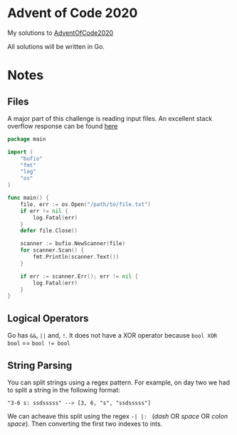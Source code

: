 # Advent of Code 2020

My solutions to [AdventOfCode2020](https://adventofcode.com/2020https://adventofcode.com/2020)

All solutions will be written in Go.


# Notes

## Files

A major part of this challenge is reading input files.
An excellent stack overflow response can be found [here](https://stackoverflow.com/questions/8757389/reading-a-file-line-by-line-in-go/16615559#16615559)

```Go
package main

import (
    "bufio"
    "fmt"
    "log"
    "os"
)

func main() {
    file, err := os.Open("/path/to/file.txt")
    if err != nil {
        log.Fatal(err)
    }
    defer file.Close()

    scanner := bufio.NewScanner(file)
    for scanner.Scan() {
        fmt.Println(scanner.Text())
    }

    if err := scanner.Err(); err != nil {
        log.Fatal(err)
    }
}
```

## Logical Operators

Go has `&&`, `||` and, `!`. It does not have a XOR operator because
`bool XOR bool` == `bool != bool`

## String Parsing

You can split strings using a regex pattern.
For example, on day two we had to split a string in the following format:
```
"3-6 s: ssdsssss" --> [3, 6, "s", "ssdsssss"]
```

We can acheave this split using the regex `-| |: ` (*dash* OR *space* OR *colon* *space*).
Then converting the first two indexes to ints.

